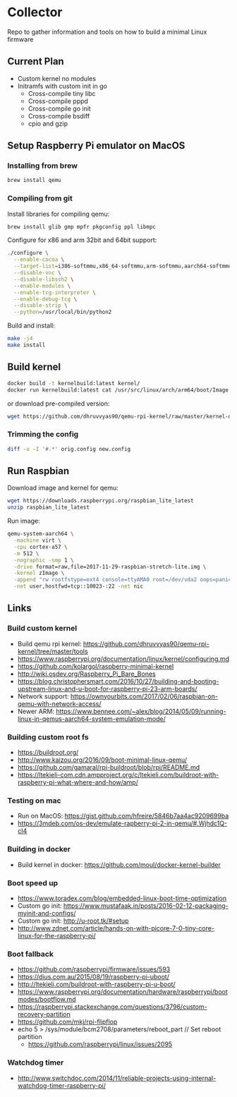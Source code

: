 # Collector

Repo to gather information and tools on how to build a minimal Linux firmware

## Current Plan

* Custom kernel no modules
* Initramfs with custom init in go
  * Cross-compile tiny libc
  * Cross-compile pppd
  * Cross-compile go init
  * Cross-compile bsdiff
  * cpio and gzip

## Setup Raspberry Pi emulator on MacOS

### Installing from brew

``` bash
brew install qemu
```

### Compiling from git

Install libraries for compiling qemu: 

``` bash
brew install glib gmp mpfr pkgconfig ppl libmpc
```

Configure for x86 and arm 32bit and 64bit support:

``` bash
./configure \
  --enable-cocoa \
  --target-list=i386-softmmu,x86_64-softmmu,arm-softmmu,aarch64-softmmu \
  --disable-vnc \
  --disable-libssh2 \
  --enable-modules \
  --enable-tcg-interpreter \
  --enable-debug-tcg \
  --disable-strip \
  --python=/usr/local/bin/python2
```

Build and install:

``` bash
make -j4
make install
```

## Build kernel

``` bash
docker build -t kernelbuild:latest kernel/
docker run kernelbuild:latest cat /usr/src/linux/arch/arm64/boot/Image.gz > zImage
```

or download pre-compiled version:

``` bash
wget https://github.com/dhruvvyas90/qemu-rpi-kernel/raw/master/kernel-qemu-4.4.34-jessie
```

### Trimming the config

``` bash
diff -u -I '#.*' orig.config new.config
````

## Run Raspbian

Download image and kernel for qemu:

``` bash
wget https://downloads.raspberrypi.org/raspbian_lite_latest
unzip raspbian_lite_latest 
```

Run image:

``` bash
qemu-system-aarch64 \
  -machine virt \
  -cpu cortex-a57 \
  -m 512 \
  -nographic -smp 1 \
  -drive format=raw,file=2017-11-29-raspbian-stretch-lite.img \
  -kernel zImage \
  -append "rw rootfstype=ext4 console=ttyAMA0 root=/dev/vda2 oops=panic panic_on_warn=1 panic=-1 ftrace_dump_on_oops=orig_cpu debug earlyprintk=serial slub_debug=UZ" \
  -net user,hostfwd=tcp::10023-:22 -net nic
```

## Links

### Build custom kernel

* Build qemu rpi kernel:  https://github.com/dhruvvyas90/qemu-rpi-kernel/tree/master/tools
* https://www.raspberrypi.org/documentation/linux/kernel/configuring.md
* https://github.com/kolargol/raspberry-minimal-kernel
* http://wiki.osdev.org/Raspberry_Pi_Bare_Bones
* https://blog.christophersmart.com/2016/10/27/building-and-booting-upstream-linux-and-u-boot-for-raspberry-pi-23-arm-boards/
* Network support: https://ownyourbits.com/2017/02/06/raspbian-on-qemu-with-network-access/
* Newer ARM: https://www.bennee.com/~alex/blog/2014/05/09/running-linux-in-qemus-aarch64-system-emulation-mode/

### Building custom root fs

* https://buildroot.org/
* http://www.kaizou.org/2016/09/boot-minimal-linux-qemu/
* https://github.com/gamaral/rpi-buildroot/blob/rpi/README.md
* https://ltekieli-com.cdn.ampproject.org/c/ltekieli.com/buildroot-with-raspberry-pi-what-where-and-how/amp/

### Testing on mac

* Run on MacOS: https://gist.github.com/hfreire/5846b7aa4ac9209699ba
* https://3mdeb.com/os-dev/emulate-rapberry-pi-2-in-qemu/#.Wjhdc1Q-cl4

### Building in docker

* Build kernel in docker: https://github.com/moul/docker-kernel-builder

### Boot speed up

* https://www.toradex.com/blog/embedded-linux-boot-time-optimization
* Custom go init: https://www.mustafaak.in/posts/2016-02-12-packaging-myinit-and-configs/
* Custom go init: http://u-root.tk/#setup
* http://www.zdnet.com/article/hands-on-with-picore-7-0-tiny-core-linux-for-the-raspberry-pi/

### Boot fallback

* https://github.com/raspberrypi/firmware/issues/593
* https://dius.com.au/2015/08/19/raspberry-pi-uboot/
* http://ltekieli.com/buildroot-with-raspberry-pi-u-boot/
* https://www.raspberrypi.org/documentation/hardware/raspberrypi/bootmodes/bootflow.md
* https://raspberrypi.stackexchange.com/questions/3796/custom-recovery-partition
* https://github.com/mkj/rpi-flipflop
* echo 5 > /sys/module/bcm2708/parameters/reboot_part // Set reboot partition
  * https://github.com/raspberrypi/linux/issues/2095

### Watchdog timer

* http://www.switchdoc.com/2014/11/reliable-projects-using-internal-watchdog-timer-raspberry-pi/
